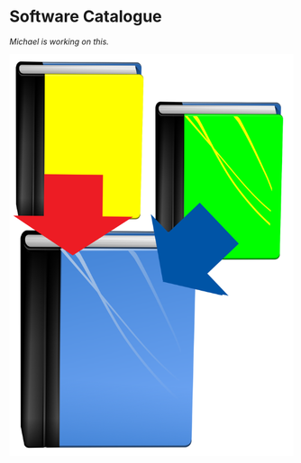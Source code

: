 Software Catalogue
==================

*Michael is working on this.*

![Merge Books](../images/merge_books.svg)


